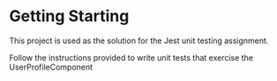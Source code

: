 # Getting Starting

This project is used as the solution for the Jest unit testing assignment.

Follow the instructions provided to write unit tests that exercise the UserProfileComponent


